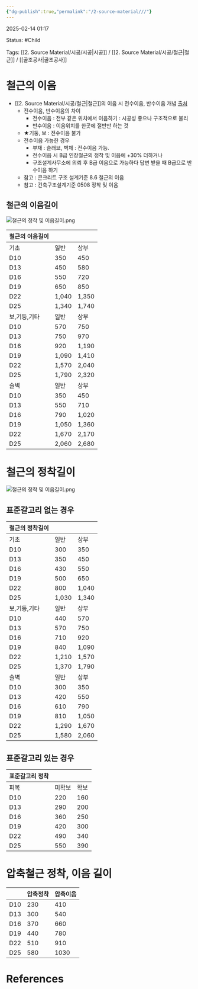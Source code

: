 ```yaml
---
{"dg-publish":true,"permalink":"/2-source-material///"}
---
```


2025-02-14 01:17

Status: #Child 

Tags: [[2. Source Material/시공/시공\|시공]] / [[2. Source Material/시공/철근\|철근]] / [[골조공사\|골조공사]] 

# 철근의 이음
- [[2. Source Material/시공/철근\|철근]]의 이음 시 전수이음, 반수이음 개념 [출처](https://cafe.daum.net/gamriwon/Ixsr/2424?q=D_thM1tbMO_710&)
	- 전수이음, 반수이음의 차이
		- 전수이음 : 전부 같은 위치에서 이음하기 : 시공성 좋으나 구조적으로 불리
		- 반수이음 : 이음위치를 한곳에 절반만 하는 것
	- ★기둥, 보 : 전수이음 불가
	- 전수이음 가능한 경우
		- 부재 : 슬래브, 벽체 : 전수이음 가능.
		- 전수이음 시 B급 인장철근의 정착 및 이음에 +30% 더하거나  
		- 구조설계사무소에 의뢰 후 B급 이음으로 가능하다 답변 받을 때 B급으로 반수이음 하기
	- 참고 : 콘크리트 구조 설계기준 8.6 철근의 이음
	- 참고 : 건축구조설계기준 0508 정착 및 이음

## 철근의 이음길이
![철근의 정착 및 이음길이.png](/img/user/Attachments/%EC%B2%A0%EA%B7%BC%EC%9D%98%20%EC%A0%95%EC%B0%A9%20%EB%B0%8F%20%EC%9D%B4%EC%9D%8C%EA%B8%B8%EC%9D%B4.png)

| 철근의 이음길이 |        |        |
|----------|--------|--------|
| 기초       | 일반     | 상부     |
| D10      | 350    | 450    |
| D13      | 450    | 580    |
| D16      | 550    | 720    |
| D19      | 650    | 850    |
| D22      | 1,040  | 1,350  |
| D25      | 1,340  | 1,740  |
| 보,기둥,기타  | 일반     | 상부     |
| D10      | 570    | 750    |
| D13      | 750    | 970    |
| D16      | 920    | 1,190  |
| D19      | 1,090  | 1,410  |
| D22      | 1,570  | 2,040  |
| D25      | 1,790  | 2,320  |
| 슬벽       | 일반     | 상부     |
| D10      | 350    | 450    |
| D13      | 550    | 710    |
| D16      | 790    | 1,020  |
| D19      | 1,050  | 1,360  |
| D22      | 1,670  | 2,170  |
| D25      | 2,060  | 2,680  |


# 철근의 정착길이
![철근의 정착 및 이음길이.png](/img/user/Attachments/%EC%B2%A0%EA%B7%BC%EC%9D%98%20%EC%A0%95%EC%B0%A9%20%EB%B0%8F%20%EC%9D%B4%EC%9D%8C%EA%B8%B8%EC%9D%B4.png)

## 표준갈고리 없는 경우

| 철근의 정착길이 |        |        |
|----------|--------|--------|
| 기초       | 일반     | 상부     |
| D10      | 300    | 350    |
| D13      | 350    | 450    |
| D16      | 430    | 550    |
| D19      | 500    | 650    |
| D22      | 800    | 1,040  |
| D25      | 1,030  | 1,340  |
| 보,기둥,기타  | 일반     | 상부     |
| D10      | 440    | 570    |
| D13      | 570    | 750    |
| D16      | 710    | 920    |
| D19      | 840    | 1,090  |
| D22      | 1,210  | 1,570  |
| D25      | 1,370  | 1,790  |
| 슬벽       | 일반     | 상부     |
| D10      | 300    | 350    |
| D13      | 420    | 550    |
| D16      | 610    | 790    |
| D19      | 810    | 1,050  |
| D22      | 1,290  | 1,670  |
| D25      | 1,580  | 2,060  |
## 표준갈고리 있는 경우
| 표준갈고리 정착 |     |     |
|----------|-----|-----|
| 피복       | 미확보 | 확보  |
| D10      | 220 | 160 |
| D13      | 290 | 200 |
| D16      | 360 | 250 |
| D19      | 420 | 300 |
| D22      | 490 | 340 |
| D25      | 550 | 390 |
# 압축철근 정착, 이음 길이

|     | 압축정착 | 압축이음 |
| --- | ---- | ---- |
| D10 | 230  | 410  |
| D13 | 300  | 540  |
| D16 | 370  | 660  |
| D19 | 440  | 780  |
| D22 | 510  | 910  |
| D25 | 580  | 1030 |

# References